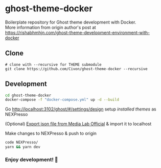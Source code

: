 # ghost-theme-docker
Boilerplate repository for Ghost theme development with Docker.  
More information from origin author's post at <https://rishabhmhjn.com/ghost-theme-development-environment-with-docker>

## Clone
```
# clone with --recursive for THEME submodule 
git clone https://github.com/Civon/ghost-theme-docker --recursive
```

## Development

```bash
cd ghost-theme-docker
docker-compose -f "docker-compose.yml" up -d --build
```

Go <http://localhost:3102/ghost/#/settings/design> setup *installed themes* as NEXPresso

(Optional) [Export json file from Media Lab Official](https://media.nexf.org/ghost/#/settings/labs) & import it to localhost 

Make changes to NEXPresso & push to origin

```bash
code NEXPresso/
yarn && yarn dev
```

### Enjoy development! 🎉
